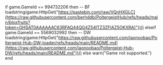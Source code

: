 if game.GameId == 994732206 then -- BF
     loadstring(game:HttpGet("https://pastebin.com/raw/VQnHXGLC](https://raw.githubusercontent.com/berhddb/PoltergeistHub/refs/heads/main/bloxfruits?token=GHSAT0AAAAAAC63RFAQ44QG4Z54ITZ3ZFIAZ5OKXRA)"))()
       elseif game.GameId == 5569032992 then -- DW
         loadstring(game:HttpGet("https://raw.githubusercontent.com/jaonoobao/Poltergeist-Hub-DW-loader/refs/heads/main/README.md](https://raw.githubusercontent.com/jaonoobao/Poltergeist-Hub-DW/refs/heads/main/README.md"))()
    else
      warn("Game not supported.")
    end

